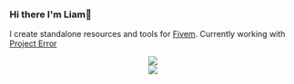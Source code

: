 ### Hi there I'm Liam👋

I create standalone resources and tools for <a href="https://fivem.net/">Fivem</a>. Currently working with <a href="https://github.com/project-error"> Project Error </a>
<p align="center">
  <img src="https://github-readme-stats.vercel.app/api/top-langs/?username=LiamDormon&theme=dark">
  <br>
  <img src="https://github-readme-stats.vercel.app/api?username=LiamDormon&count_private=true&show_icons=true&theme=dark&layout=compact">
</p>
